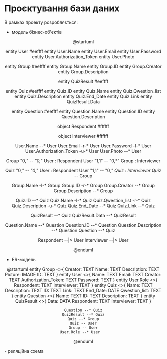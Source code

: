 # Проєктування бази даних

В рамках проекту розробляється: 
- модель бізнес-об'єктів  

<center>  

@startuml  

entity User #eeffff
entity User.Name 
entity User.Email
entity User.Password
entity User.Authorization_Token
entity User.Photo

entity Group #eeffff
entity Group.Name
entity Group.ID
entity Group.Creator
entity Group.Description

entity QuizResult #eeffff

entity Quiz  #eeffff
entity Quiz.ID
entity Quiz.Name
entity Quiz.Qwestion_list
entity Quiz.Description
entity Quiz.End_Date
entity Quiz.Link
entity QuizResult.Data 

entity Question #eeffff
entity Question.Name
entity Question.ID
entity Question.Description

object Respondent #ffffff

object Interviewer #ffffff

User.Name --* User
User.Email -r-* User
User.Password -l-* User
User.Authorization_Token -u-* User
User.Photo --* User

Group "0,*" -- "0,*" User : Respondent 
User "1,1" -- "0,*" Group  : Interviewer 


Quiz "0,*" -- "0,*" User : Respondent 
User "1,1" -- "0,*" Quiz  : Interviewer 
Quiz --* Group

Group.Name -l-* Group
Group.ID -r-* Group
Group.Creator --* Group
Group.Description --* Group

Quiz.ID --* Quiz
Quiz.Name -l-* Quiz
Quiz.Qwestion_list -r-* Quiz
Quiz.Description -u-* Quiz
Quiz.End_Date --* Quiz
Quiz.Link --* Quiz

QuizResult --* Quiz
QuizResult.Data --* QuizResult

Question.Name --* Question
Question.ID --* Question
Question.Description --* Question
Question --* Quiz

Respondent --|> User
Interviewer --|> User  

@enduml  

</center>

- ER-модель   
<center>   
@startuml   
    entity Group <<ENTITY>>{
    Creator: TEXT 
    Name: TEXT 
    Description: TEXT 
    Picture: IMAGE
    ID: TEXT 
    }  
    entity User <<ENTITY>>{
    Name: TEXT 
    Email: TEXT 
    Creator: TEXT 
    Authorization_Token: TEXT 
    Password: TEXT 
    }  
    entity User.Role <<ENTITY>>{
    Respondent: TEXT
    Interviewer: TEXT
    }  
    entity Quiz <<ENTITY>>{
    Name: TEXT 
    Description: TEXT 
    ID: TEXT 
    Link: TEXT 
    End_Date: DATE
    Qwestion_list: TEXT 
    }  
    entity Question <<ENTITY>>{
    Name: TEXT 
    ID: TEXT 
    Description: TEXT 
    }  
    entity QuizResult <<ENTITY>>{
    Data: DATA
    Respondent: TEXT
    Interviewer: TEXT
    }  
    
    Question --* Quiz
    QuizResult --* Quiz
    Quiz --* Group
    Quiz -- User
    Group -- User
    User.Role --* User   
@enduml   
</center>   
- реляційна схема

